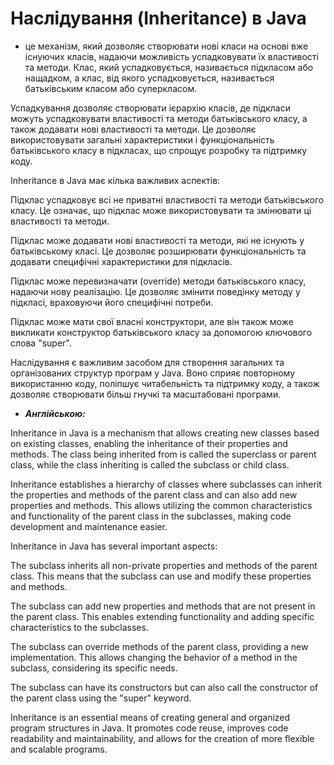 # Наслідування (Inheritance) в Java 
- це механізм, який дозволяє створювати нові класи на основі вже існуючих класів, надаючи можливість успадковувати їх властивості та методи. Клас, який успадковується, називається підкласом або нащадком, а клас, від якого успадковується, називається батьківським класом або суперкласом.

Успадкування дозволяє створювати ієрархію класів, де підкласи можуть успадковувати властивості та методи батьківського класу, а також додавати нові властивості та методи. Це дозволяє використовувати загальні характеристики і функціональність батьківського класу в підкласах, що спрощує розробку та підтримку коду.

Inheritance в Java має кілька важливих аспектів:

Підклас успадковує всі не приватні властивості та методи батьківського класу. Це означає, що підклас може використовувати та змінювати ці властивості та методи.

Підклас може додавати нові властивості та методи, які не існують у батьківському класі. Це дозволяє розширювати функціональність та додавати специфічні характеристики для підкласів.

Підклас може перевизначати (override) методи батьківського класу, надаючи нову реалізацію. Це дозволяє змінити поведінку методу у підкласі, враховуючи його специфічні потреби.

Підклас може мати свої власні конструктори, але він також може викликати конструктор батьківського класу за допомогою ключового слова "super".

Наслідування є важливим засобом для створення загальних та організованих структур програм у Java. Воно сприяє повторному використанню коду, поліпшує читабельність та підтримку коду, а також дозволяє створювати більш гнучкі та масштабовані програми.

* ***Англійською:***

Inheritance in Java is a mechanism that allows creating new classes based on existing classes, enabling the inheritance of their properties and methods. The class being inherited from is called the superclass or parent class, while the class inheriting is called the subclass or child class.

Inheritance establishes a hierarchy of classes where subclasses can inherit the properties and methods of the parent class and can also add new properties and methods. This allows utilizing the common characteristics and functionality of the parent class in the subclasses, making code development and maintenance easier.

Inheritance in Java has several important aspects:

The subclass inherits all non-private properties and methods of the parent class. This means that the subclass can use and modify these properties and methods.

The subclass can add new properties and methods that are not present in the parent class. This enables extending functionality and adding specific characteristics to the subclasses.

The subclass can override methods of the parent class, providing a new implementation. This allows changing the behavior of a method in the subclass, considering its specific needs.

The subclass can have its constructors but can also call the constructor of the parent class using the "super" keyword.

Inheritance is an essential means of creating general and organized program structures in Java. It promotes code reuse, improves code readability and maintainability, and allows for the creation of more flexible and scalable programs.
